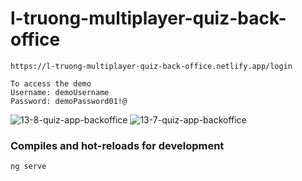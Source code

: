# l-truong-multiplayer-quiz-back-office
```
https://l-truong-multiplayer-quiz-back-office.netlify.app/login
```
```
To access the demo
Username: demoUsername
Password: demoPassword01!@
```
![13-8-quiz-app-backoffice](https://github.com/user-attachments/assets/3d3f3847-fada-426b-ac5a-dc0c9a2b708b)
![13-7-quiz-app-backoffice](https://github.com/user-attachments/assets/8bde0e10-f9b8-4be2-b680-6591b9fd59cf)


### Compiles and hot-reloads for development
```
ng serve
```
